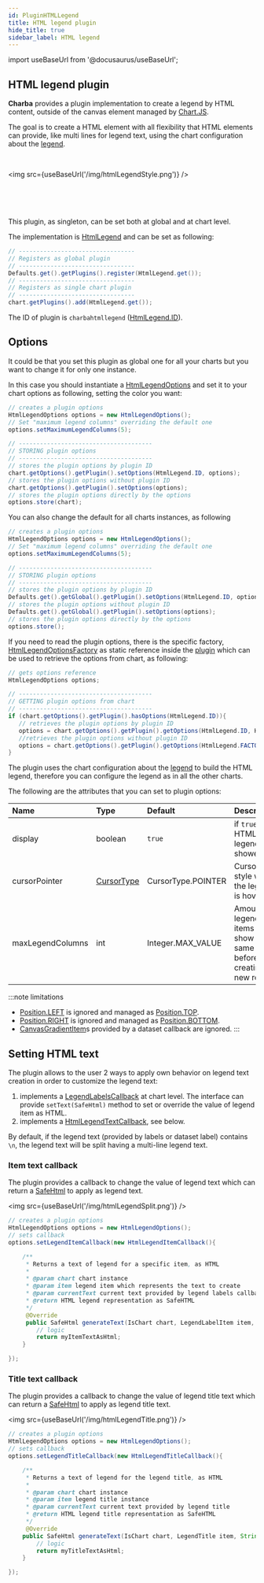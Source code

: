 ```yaml
---
id: PluginHTMLLegend
title: HTML legend plugin
hide_title: true
sidebar_label: HTML legend
---
```

import useBaseUrl from '@docusaurus/useBaseUrl';

## HTML legend plugin

**Charba** provides a plugin implementation to create a legend by HTML content, outside of the canvas element managed by [Chart.JS](http://www.chartjs.org/).

The goal is to create a HTML element with all flexibility that HTML elements can provide, like multi lines for legend text, using the chart configuration about the [legend](../configuration/Legend).

<br/> 

<img src={useBaseUrl('/img/htmlLegendStyle.png')} />

<br/> 
<br/> 
<br/> 

This plugin, as singleton, can be set both at global and at chart level.

The implementation is [HtmlLegend](https://www.pepstock.org/Charba/4.0/org/pepstock/charba/client/impl/plugins/HtmlLegend.html) and can be set as following:

```java
// ---------------------------------
// Registers as global plugin
// ---------------------------------
Defaults.get().getPlugins().register(HtmlLegend.get());
// ---------------------------------
// Registers as single chart plugin
// ---------------------------------
chart.getPlugins().add(HtmlLegend.get());
```

The ID of plugin is `charbahtmllegend` ([HtmlLegend.ID](https://www.pepstock.org/Charba/4.0/org/pepstock/charba/client/impl/plugins/HtmlLegend.html#ID)).

## Options

It could be that you set this plugin as global one for all your charts but you want to change it for only one instance.

In this case you should instantiate a [HtmlLegendOptions](https://www.pepstock.org/Charba/4.0/org/pepstock/charba/client/impl/plugins/HtmlLegendOptions.html) and set it to your chart options as following, setting the color you want:

```java
// creates a plugin options
HtmlLegendOptions options = new HtmlLegendOptions();
// Set "maximum legend columns" overriding the default one
options.setMaximumLegendColumns(5);

// --------------------------------------
// STORING plugin options
// --------------------------------------
// stores the plugin options by plugin ID
chart.getOptions().getPlugin().setOptions(HtmlLegend.ID, options);
// stores the plugin options without plugin ID
chart.getOptions().getPlugin().setOptions(options);
// stores the plugin options directly by the options
options.store(chart);
```

You can also change the default for all charts instances, as following

```java
// creates a plugin options
HtmlLegendOptions options = new HtmlLegendOptions();
// Set "maximum legend columns" overriding the default one
options.setMaximumLegendColumns(5);

// --------------------------------------
// STORING plugin options
// --------------------------------------
// stores the plugin options by plugin ID
Defaults.get().getGlobal().getPlugin().setOptions(HtmlLegend.ID, options);
// stores the plugin options without plugin ID
Defaults.get().getGlobal().getPlugin().setOptions(options);
// stores the plugin options directly by the options
options.store();
```

If you need to read the plugin options, there is the specific factory, [HtmlLegendOptionsFactory](https://www.pepstock.org/Charba/4.0/org/pepstock/charba/client/impl/plugins/HtmlLegendOptionsFactory.html) as static reference inside the [plugin](https://www.pepstock.org/Charba/4.0/org/pepstock/charba/client/impl/plugins/HtmlLegend.html) which can be used to retrieve the options from chart, as following:

```java
// gets options reference
HtmlLegendOptions options;

// --------------------------------------
// GETTING plugin options from chart
// --------------------------------------
if (chart.getOptions().getPlugin().hasOptions(HtmlLegend.ID)){
   // retrieves the plugin options by plugin ID
   options = chart.getOptions().getPlugin().getOptions(HtmlLegend.ID, HtmlLegend.FACTORY);
   //retrieves the plugin options without plugin ID
   options = chart.getOptions().getPlugin().getOptions(HtmlLegend.FACTORY);
}
```

The plugin uses the chart configuration about the [legend](../configuration/Legend) to build the HTML legend, therefore you can configure the legend as in all the other charts.

The following are the attributes that you can set to plugin options:

| Name | Type | Default | Description
| :- | :- | :- | :-
| display | boolean | `true` | if `true`, the HTML legend is showed.
| cursorPointer | [CursorType](https://www.pepstock.org/Charba/4.0/org/pepstock/charba/client/dom/enums/CursorType.html) | CursorType.POINTER | Cursor style when the legend is hovered. 
| maxLegendColumns | int | Integer.MAX_VALUE | Amount of legend items to show in the same row before creating new row.

:::note limitations
 * [Position.LEFT](https://www.pepstock.org/Charba/4.0/org/pepstock/charba/client/enums/Position.html#LEFT) is ignored and managed as [Position.TOP](https://www.pepstock.org/Charba/4.0/org/pepstock/charba/client/enums/Position.html#TOP).
 * [Position.RIGHT](https://www.pepstock.org/Charba/4.0/org/pepstock/charba/client/enums/Position.html#RIGHT) is ignored and managed as [Position.BOTTOM](https://www.pepstock.org/Charba/4.0/org/pepstock/charba/client/enums/Position.html#BOTTOM).
 * [CanvasGradientItem](https://www.pepstock.org/Charba/4.0/org/pepstock/charba/client/dom/elements/CanvasGradientItem.html)s provided by a dataset callback are ignored.
:::

## Setting HTML text

The plugin allows to the user 2 ways to apply own behavior on legend text creation in order to customize the legend text:

  1. implements a [LegendLabelsCallback](../configuration/Legend#generatelabels-callback) at chart level. The interface can provide `setText(SafeHtml)` method to set or override the value of legend item as HTML.
  1. implements a [HtmlLegendTextCallback](https://www.pepstock.org/Charba/4.0/org/pepstock/charba/client/callbacks/HtmlLegendTextCallback.html), see below.

By default, if the legend text (provided by labels or dataset label) contains `\n`, the legend text will be split having a multi-line legend text.

### Item text callback

The plugin provides a callback to change the value of legend text which can return a [SafeHtml](https://www.pepstock.org/Charba/4.0/org/pepstock/charba/client/dom/safehtml/SafeHtml.html) to apply as legend text.

<img src={useBaseUrl('/img/htmlLegendSplit.png')} />

```java
// creates a plugin options
HtmlLegendOptions options = new HtmlLegendOptions();
// sets callback
options.setLegendItemCallback(new HtmlLegendItemCallback(){

    /**
     * Returns a text of legend for a specific item, as HTML
     * 
     * @param chart chart instance
     * @param item legend item which represents the text to create
     * @param currentText current text provided by legend labels callback.
     * @return HTML legend representation as SafeHTML
     */
     @Override
     public SafeHtml generateText(IsChart chart, LegendLabelItem item, String currentText){
    	// logic
    	return myItemTextAsHtml;
    }

});
```

### Title text callback

The plugin provides a callback to change the value of legend title text which can return a [SafeHtml](https://www.pepstock.org/Charba/4.0/org/pepstock/charba/client/dom/safehtml/SafeHtml.html) to apply as legend title text.

<img src={useBaseUrl('/img/htmlLegendTitle.png')} />

```java
// creates a plugin options
HtmlLegendOptions options = new HtmlLegendOptions();
// sets callback
options.setLegendTitleCallback(new HtmlLegendTitleCallback(){

    /**
     * Returns a text of legend for the legend title, as HTML
     * 
     * @param chart chart instance
     * @param item legend title instance
     * @param currentText current text provided by legend title
     * @return HTML legend title representation as SafeHTML
     */
     @Override
    public SafeHtml generateText(IsChart chart, LegendTitle item, String currentText){
    	// logic
    	return myTitleTextAsHtml;
    }

});
```
  